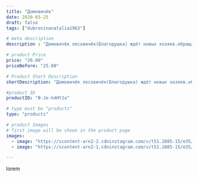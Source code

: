 ```yaml
---
title: "Домовичёк"
date: 2020-03-25
draft: false
tags: ["dubrovinanatalia1963"]

# meta description
description : "Домовичёк лесовичёк(Благодушка) ждёт новых хозяев.обращаться в личку"

# product Price
price: "20.00"
priceBefore: "25.00"

# Product Short Description
shortDescription: "Домовичёк лесовичёк(Благодушка) ждёт новых хозяев.обращаться в личку"

#product ID
productID: "B-Je-h4HYJa"

# type must be "products"
type: "products"

# product Images
# first image will be shown in the product page
images:
  - image: "https://scontent-arn2-2.cdninstagram.com/v/t51.2885-15/e35/90655027_205996147326041_7627767051510485421_n.jpg?_nc_ht=scontent-arn2-2.cdninstagram.com&_nc_cat=105&_nc_ohc=fZTw-6_u9JEAX9IQqF_&se=7&tp=1&oh=818dd3d0ad3f950c2559704db9c7d914&oe=605A7E99&ig_cache_key=MjI3MjQ4MzcyMjA1Nzc3MzkyOA%3D%3D.2"
  - image: "https://scontent-arn2-1.cdninstagram.com/v/t51.2885-15/e35/90418303_107177607451819_1606475980562883601_n.jpg?_nc_ht=scontent-arn2-1.cdninstagram.com&_nc_cat=107&_nc_ohc=4svVgc8DJ2QAX_YDnQZ&se=7&tp=1&oh=45a521a828f5151cd12f5c058236771d&oe=605CBB7C&ig_cache_key=MjI3MjQ4MzcyMjA3NDY4ODIwNA%3D%3D.2"

---
```

lorem
